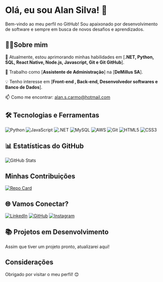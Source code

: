 # Olá, eu sou Alan Silva! 👋
Bem-vindo ao meu perfil no GitHub! Sou apaixonado por desenvolvimento de software e sempre em busca de novos desafios e aprendizados.
## 👀🤳Sobre mim
🌱 Atualmente, estou aprimorando minhas habilidades em [**.NET, Python, SQL, React Native, Node.js, Javascript, Git e Git GitHub**].

💼 Trabalho como [**Assistente de Administração**] na [**DeMillus SA**].

💡 Tenho interesse em [**Front-end , Back-end, Desenvolvedor softwares e Banco de Dados**].

📫 Como me encontrar: [alan.s.carmo@hotmail.com]()

## 🛠️ Tecnologias e Ferramentas
![Python](https://img.shields.io/badge/python-3670A0?style=for-the-badge&logo=python&logoColor=ffdd54) ![JavaScript](https://img.shields.io/badge/JavaScript-F7DF1E?style=for-the-badge&logo=javascript&logoColor=black) ![.NET](https://img.shields.io/badge/.NET-5C2D91?style=for-the-badge&logo=.net&logoColor=white) ![MySQL](https://img.shields.io/badge/MySQL-00000F?style=for-the-badge&logo=mysql&logoColor=white) ![AWS](https://img.shields.io/badge/AWS-000.svg?style=for-the-badge&logo=amazon-aws&logoColor=white) ![Git](https://img.shields.io/badge/GIT-E44C30?style=for-the-badge&logo=git&logoColor=white) ![HTML5](https://img.shields.io/badge/HTML5-E34F26?style=for-the-badge&logo=html5&logoColor=white) ![CSS3](https://img.shields.io/badge/CSS3-1572B6?style=for-the-badge&logo=css3&logoColor=white)

## 📊 Estatísticas do GitHub
![GitHub Stats](https://github-readme-stats.vercel.app/api?username=maiornerd&theme=transparent&bg_color=000&border_color=30A3DC&show_icons=true&icon_color=30A3DC&title_color=E94D5F&text_color=FFF)

## Minhas Contribuições
[![Repo Card](https://github-readme-stats.vercel.app/api/pin/?username=SEUUSERNAME&repo=SEUREPOSITORIO&bg_color=000&border_color=30A3DC&show_icons=true&icon_color=30A3DC&title_color=E94D5F&text_color=FFF)](https://github.com/maiornerd/dio-lab-open-source)

## 🌐 Vamos Conectar?
[![LinkedIn](https://img.shields.io/badge/LinkedIn-0077B5?style=for-the-badge&logo=linkedin&logoColor=white)](https://www.linkedin.com/in/alancarmo/) [![GitHub](https://img.shields.io/badge/GitHub-100000?style=for-the-badge&logo=github&logoColor=white)](https://github.com/maiornerd) [![Instagram](https://img.shields.io/badge/-Instagram-%23E4405F?style=for-the-badge&logo=instagram&logoColor=white)](https://www.instagram.com/thesilvaalan/)

## 📚 Projetos em Desenvolvimento
Assim que tiver um projeto pronto, atualizarei aqui!

## Considerações
Obrigado por visitar o meu perfil! 😊
